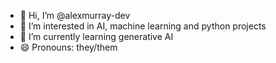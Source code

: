 - 👋 Hi, I’m @alexmurray-dev
- 👀 I’m interested in AI, machine learning and python projects
- 🌱 I’m currently learning generative AI
- 😄 Pronouns: they/them

<!---
alexmurray-dev/alexmurray-dev is a ✨ special ✨ repository because its `README.md` (this file) appears on your GitHub profile.
You can click the Preview link to take a look at your changes.
--->

